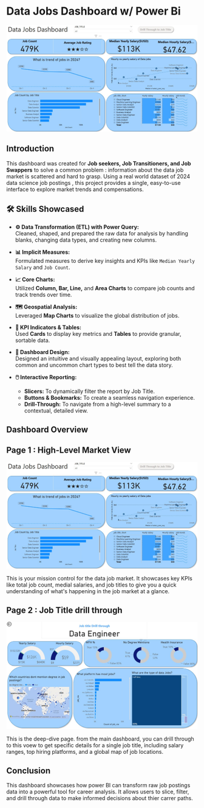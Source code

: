 # Data Jobs Dashboard w/ Power Bi

![Dashboard Page 1](/Images/Proj1_Page1.jpg)


## Introduction

This dashboard was created for **Job seekers, Job Transitioners, and Job Swappers** to solve a common problem : information about the data job market is scattered and hard to grasp. Using a real world dataset of 2024 data science job postings , this project provides a single, easy-to-use interface to explore market trends and compensations.


## 🛠️ Skills Showcased

- **⚙️ Data Transformation (ETL) with Power Query:**  
  Cleaned, shaped, and prepared the raw data for analysis by handling blanks, changing data types, and creating new columns.

- **📊 Implicit Measures:**  
  Formulated measures to derive key insights and KPIs like `Median Yearly Salary` and `Job Count`.

- **📈 Core Charts:**  
  Utilized **Column, Bar, Line,** and **Area Charts** to compare job counts and track trends over time.

- **🗺️ Geospatial Analysis:**  
  Leveraged **Map Charts** to visualize the global distribution of jobs.

- **🔢 KPI Indicators & Tables:**  
  Used **Cards** to display key metrics and **Tables** to provide granular, sortable data.

- **🎨 Dashboard Design:**  
  Designed an intuitive and visually appealing layout, exploring both common and uncommon chart types to best tell the data story.

- **🖱️ Interactive Reporting:**  
  - **Slicers:** To dynamically filter the report by Job Title.  
  - **Buttons & Bookmarks:** To create a seamless navigation experience.  
  - **Drill-Through:** To navigate from a high-level summary to a contextual, detailed view.

## Dashboard Overview

## Page 1 : High-Level Market View

![Dashboard Page 1](/Images/Proj1_Page1.jpg)

This is your mission control for the data job market. It showcases key KPIs like total job count, medial salaries, and job titles to give you a quick understanding of what's happening in the job market at a glance.

## Page 2 : Job Title drill through

![Dashboard Page 2](/Images/Proj1_page2.jpg)

This is the deep-dive page. from the main dashboard, you can drill through to this voew to get specific details for a single job title, including salary ranges, top hiring platforms, and a global map of job locations.

## Conclusion

This dashboard showcases how power BI can transform raw job postings data into a powerful tool for career analysis. It allows users to slice, filter, and drill through data to make informed decisions about thier carrer paths.